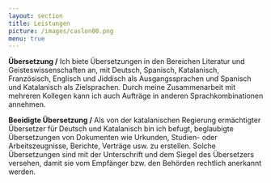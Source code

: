 ```yaml
---
layout: section
title: Leistungen
picture: /images/caslon00.png
menu: true
---
```

<b>Übersetzung /</b> Ich biete Übersetzungen in den Bereichen Literatur und Geisteswissenschaften an, mit Deutsch, Spanisch, Katalanisch, Französisch, Englisch und Jiddisch als Ausgangssprachen und Spanisch und Katalanisch als Zielsprachen. Durch meine Zusammenarbeit mit mehreren Kollegen kann ich auch Aufträge in anderen Sprachkombinationen annehmen.

<b>Beeidigte Übersetzung /</b> Als von der katalanischen Regierung ermächtigter Übersetzer für Deutsch und Katalanisch bin ich befugt, beglaubigte Übersetzungen von Dokumenten wie Urkunden, Studien- oder Arbeitszeugnisse, Berichte, Verträge usw. zu erstellen. Solche Übersetzungen sind mit der Unterschrift und dem Siegel des Übersetzers versehen, damit sie vom Empfänger bzw. den Behörden rechtlich anerkannt werden.
